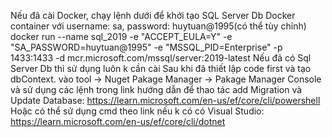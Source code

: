 Nếu đã cài Docker, chạy lệnh dưới để khởi tạo SQL Server Db Docker container với username: sa, password: huytuan@1995(có thể tùy chỉnh)
docker run --name sql_2019 -e "ACCEPT_EULA=Y" -e "SA_PASSWORD=huytuan@1995" -e "MSSQL_PID=Enterprise" -p 1433:1433 -d mcr.microsoft.com/mssql/server:2019-latest
Nếu đã có Sql Server Db thì sử dụng luôn k cần cài
Sau khi đã thiết lập code first và tạo dbContext. vào tool -> Nuget Pakage Manager -> Pakage Manager Console 
và sử dụng các lệnh trong link hướng dẫn để thao tác add Migration và Update Database: https://learn.microsoft.com/en-us/ef/core/cli/powershell
Hoặc có thể sử dụng cmd theo link nếu k có có Visual Studio: https://learn.microsoft.com/en-us/ef/core/cli/dotnet
